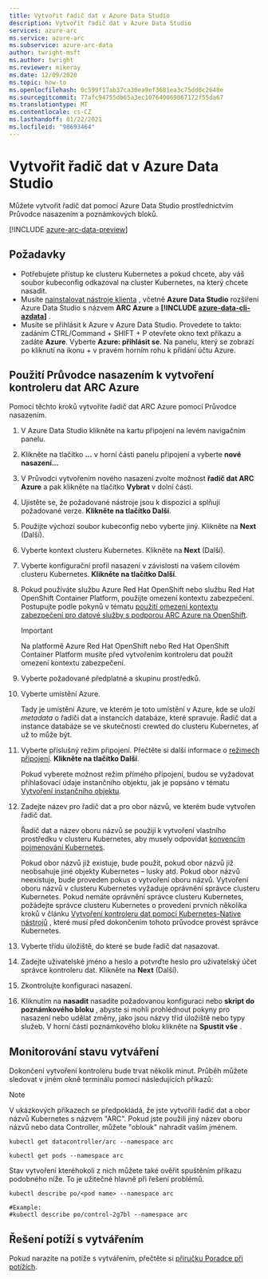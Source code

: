 ```yaml
---
title: Vytvořit řadič dat v Azure Data Studio
description: Vytvořit řadič dat v Azure Data Studio
services: azure-arc
ms.service: azure-arc
ms.subservice: azure-arc-data
author: twright-msft
ms.author: twright
ms.reviewer: mikeray
ms.date: 12/09/2020
ms.topic: how-to
ms.openlocfilehash: 0c599f17ab37ca30ea9ef3681ea3c75dd0c2648e
ms.sourcegitcommit: 77afc94755db65a3ec107640069067172f55da67
ms.translationtype: MT
ms.contentlocale: cs-CZ
ms.lasthandoff: 01/22/2021
ms.locfileid: "98693464"
---
```

# <a name="create-data-controller-in-azure-data-studio"></a>Vytvořit řadič dat v Azure Data Studio

Můžete vytvořit řadič dat pomocí Azure Data Studio prostřednictvím Průvodce nasazením a poznámkových bloků.

[!INCLUDE [azure-arc-data-preview](../../../includes/azure-arc-data-preview.md)]

## <a name="prerequisites"></a>Požadavky

- Potřebujete přístup ke clusteru Kubernetes a pokud chcete, aby váš soubor kubeconfig odkazoval na cluster Kubernetes, na který chcete nasadit.
- Musíte [nainstalovat nástroje klienta](install-client-tools.md) , včetně **Azure Data Studio** rozšíření Azure Data Studio s názvem **ARC Azure** a **[!INCLUDE [azure-data-cli-azdata](../../../includes/azure-data-cli-azdata.md)]** .
- Musíte se přihlásit k Azure v Azure Data Studio.  Provedete to takto: zadáním CTRL/Command + SHIFT + P otevřete okno text příkazu a zadáte **Azure**.  Vyberte **Azure: přihlásit se**.   Na panelu, který se zobrazí po kliknutí na ikonu + v pravém horním rohu k přidání účtu Azure.

## <a name="use-the-deployment-wizard-to-create-azure-arc-data-controller"></a>Použití Průvodce nasazením k vytvoření kontroleru dat ARC Azure

Pomocí těchto kroků vytvoříte řadič dat ARC Azure pomocí Průvodce nasazením.

1. V Azure Data Studio klikněte na kartu připojení na levém navigačním panelu.
2. Klikněte na tlačítko **...** v horní části panelu připojení a vyberte **nové nasazení...**
3. V Průvodci vytvořením nového nasazení zvolte možnost **řadič dat ARC Azure** a pak klikněte na tlačítko **Vybrat** v dolní části.
4. Ujistěte se, že požadované nástroje jsou k dispozici a splňují požadované verze. **Klikněte na tlačítko Další**.
5. Použijte výchozí soubor kubeconfig nebo vyberte jiný.  Klikněte na **Next** (Další).
6. Vyberte kontext clusteru Kubernetes. Klikněte na **Next** (Další).
7. Vyberte konfigurační profil nasazení v závislosti na vašem cílovém clusteru Kubernetes. **Klikněte na tlačítko Další**.
8. Pokud používáte službu Azure Red Hat OpenShift nebo službu Red Hat OpenShift Container Platform, použijte omezení kontextu zabezpečení. Postupujte podle pokynů v tématu [použití omezení kontextu zabezpečení pro datové služby s podporou ARC Azure na OpenShift](how-to-apply-security-context-constraint.md).

   >[!IMPORTANT]
   >Na platformě Azure Red Hat OpenShift nebo Red Hat OpenShift Container Platform musíte před vytvořením kontroleru dat použít omezení kontextu zabezpečení.

1. Vyberte požadované předplatné a skupinu prostředků.
1. Vyberte umístění Azure.
   
   Tady je umístění Azure, ve kterém je toto umístění v Azure, kde se uloží *metadata* o řadiči dat a instancích databáze, které spravuje. Řadič dat a instance databáze se ve skutečnosti crewted do clusteru Kubernetes, ať už to může být.

10. Vyberte příslušný režim připojení. Přečtěte si další informace o [režimech připojení](https://docs.microsoft.com/azure/azure-arc/data/connectivity). **Klikněte na tlačítko Další**.

    Pokud vyberete možnost režim přímého připojení, budou se vyžadovat přihlašovací údaje instančního objektu, jak je popsáno v tématu [Vytvoření instančního objektu](upload-metrics-and-logs-to-azure-monitor.md#create-service-principal).

11. Zadejte název pro řadič dat a pro obor názvů, ve kterém bude vytvořen řadič dat.

    Řadič dat a název oboru názvů se použijí k vytvoření vlastního prostředku v clusteru Kubernetes, aby musely odpovídat [konvencím pojmenování Kubernetes](https://kubernetes.io/docs/concepts/overview/working-with-objects/names/#names).
    
    Pokud obor názvů již existuje, bude použit, pokud obor názvů již neobsahuje jiné objekty Kubernetes – lusky atd.  Pokud obor názvů neexistuje, bude proveden pokus o vytvoření oboru názvů.  Vytvoření oboru názvů v clusteru Kubernetes vyžaduje oprávnění správce clusteru Kubernetes.  Pokud nemáte oprávnění správce clusteru Kubernetes, požádejte správce clusteru Kubernetes o provedení prvních několika kroků v článku [Vytvoření kontroleru dat pomocí Kubernetes-Native nástrojů](./create-data-controller-using-kubernetes-native-tools.md) , které musí před dokončením tohoto průvodce provést správce Kubernetes.


12. Vyberte třídu úložiště, do které se bude řadič dat nasazovat. 
13.  Zadejte uživatelské jméno a heslo a potvrďte heslo pro uživatelský účet správce kontroleru dat. Klikněte na **Next** (Další).

14. Zkontrolujte konfiguraci nasazení.
15. Kliknutím na **nasadit** nasadíte požadovanou konfiguraci nebo **skript do poznámkového bloku** , abyste si mohli prohlédnout pokyny pro nasazení nebo udělat změny, jako jsou názvy tříd úložiště nebo typy služeb. V horní části poznámkového bloku klikněte na **Spustit vše** .

## <a name="monitoring-the-creation-status"></a>Monitorování stavu vytváření

Dokončení vytvoření kontroleru bude trvat několik minut. Průběh můžete sledovat v jiném okně terminálu pomocí následujících příkazů:

> [!NOTE]
>  V ukázkových příkazech se předpokládá, že jste vytvořili řadič dat a obor názvů Kubernetes s názvem "ARC".  Pokud jste použili jiný název oboru názvů nebo data Controller, můžete "oblouk" nahradit vaším jménem.

```console
kubectl get datacontroller/arc --namespace arc
```

```console
kubectl get pods --namespace arc
```

Stav vytvoření kteréhokoli z nich můžete také ověřit spuštěním příkazu podobného níže.  To je užitečné hlavně při řešení problémů.

```console
kubectl describe po/<pod name> --namespace arc

#Example:
#kubectl describe po/control-2g7bl --namespace arc
```

## <a name="troubleshooting-creation-problems"></a>Řešení potíží s vytvářením

Pokud narazíte na potíže s vytvářením, přečtěte si [příručku Poradce při potížích](troubleshoot-guide.md).
